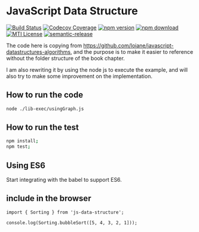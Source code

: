 # JavaScript Data Structure

[![Build Status](https://travis-ci.org/almandsky/js-data-structure.svg?branch=master)](https://travis-ci.org/almandsky/js-data-structure)
[![Codecov Coverage](https://img.shields.io/codecov/c/github/almandsky/js-data-structure.svg)](https://codecov.io/gh/almandsky/js-data-structure)
[![npm version](https://img.shields.io/npm/v/js-data-structure.svg)](https://www.npmjs.com/package/js-data-structure)
[![npm download](https://img.shields.io/npm/dt/js-data-structure.svg)](https://www.npmjs.com/package/js-data-structure)
[![MTI License](https://img.shields.io/npm/l/js-data-structure.svg)](http://opensource.org/licenses/MIT)
[![semantic-release](https://img.shields.io/badge/%20%20%F0%9F%93%A6%F0%9F%9A%80-semantic--release-e10079.svg)](https://github.com/semantic-release/semantic-release)

The code here is copying from https://github.com/loiane/javascript-datastructures-algorithms, and the purpose is to make it easier to reference without the folder structure of the book chapter.

I am also rewriting it by using the node js to execute the example, and will also try to make some improvement on the implementation.

## How to run the code

```bash
node ./lib-exec/usingGraph.js
```

## How to run the test

```bash
npm install;
npm test;
```

## Using ES6

Start integrating with the babel to support ES6.

## include in the browser

```
import { Sorting } from 'js-data-structure';

console.log(Sorting.bubbleSort([5, 4, 3, 2, 1]));

```
